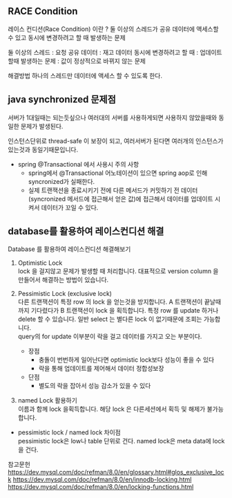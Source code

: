 ## RACE Condition 
레이스 컨디션(Race Condition) 이란 ?
둘 이상의 스레드가 공유 데이터에 액세스할 수 있고 동시에 변경하려고 할 때 발생하는 문제

둘 이상의 스레드 : 요청
공유 데이터 : 재고 데이터
동시에 변경하려고 할 때 : 업데이트 할때
발생하는 문제 : 값이 정상적으로 바뀌지 않는 문제


해결방법
하나의 스레드만 데이터에 액세스 할 수 있도록 한다.

## java synchronized 문제점
서버가 1대일때는 되는듯싶으나 여러대의 서버를 사용하게되면 사용하지 않았을때와 동일한 문제가 발생된다.

인스턴스단위로 thread-safe 이 보장이 되고, 여러서버가 된다면 여러개의 인스턴스가 있는것과 동일기때문입니다.

- spring @Transactional 에서 사용시 주의 사항
  - spring에서 @Transactional 어노테이션이 있으면 spring aop로 인해 syncronized가 실패한다.
  - 실제 트랜잭션을 종료시키기 전에 다른 메서드가 커밋하기 전 데이터(syncronized 메서드에 접근해서 얻은 값)에 접근해서 데이터를 업데이트 시켜서 데이터가 꼬일 수 있다. 

## database를 활용하여 레이스컨디션 해결

Database 를 활용하여 레이스컨디션 해결해보기
1. Optimistic Lock  
lock 을 걸지않고 문제가 발생할 때 처리합니다.
대표적으로 version column 을 만들어서 해결하는 방법이 있습니다.

2. Pessimistic Lock (exclusive lock)  
다른 트랜잭션이 특정 row 의 lock 을 얻는것을 방지합니다.
A 트랜잭션이 끝날때까지 기다렸다가 B 트랜잭션이 lock 을 획득합니다.
특정 row 를 update 하거나 delete 할 수 있습니다.
일반 select 는 별다른 lock 이 없기때문에 조회는 가능합니다.  
query의 for update 이부분이 락을 걸고 데이터를 가지고 오는 부분이다.

    - 장점
      - 충돌이 번번하게 일어난다면 optimistic lock보다 성능이 좋을 수 있다
      - 락을 통해 업데이트를 제어해서 데이터 정합성보장
    - 단점
      - 별도의 락을 잡아서 성능 감소가 있을 수 있다

3. named Lock 활용하기  
이름과 함께 lock 을획득합니다. 해당 lock 은 다른세션에서 획득 및 해제가 불가능합니다.  

- pessimistic lock / named lock 차이점  
pessimistic lock은 low나 table 단위로 건다. named lock은 meta data에 lock을 건다.



참고문헌
https://dev.mysql.com/doc/refman/8.0/en/glossary.html#glos_exclusive_lock
https://dev.mysql.com/doc/refman/8.0/en/innodb-locking.html
https://dev.mysql.com/doc/refman/8.0/en/locking-functions.html


